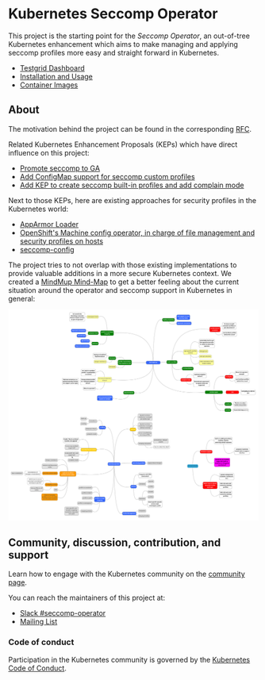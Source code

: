 # Kubernetes Seccomp Operator

This project is the starting point for the _Seccomp Operator_, an out-of-tree
Kubernetes enhancement which aims to make managing and applying seccomp profiles
more easy and straight forward in Kubernetes.

- [Testgrid Dashboard](https://testgrid.k8s.io/sig-node-seccomp-operator)
- [Installation and Usage](installation-usage.md)
- [Container Images](https://console.cloud.google.com/gcr/images/k8s-staging-seccomp-operator/GLOBAL/seccomp-operator)

## About

The motivation behind the project can be found in the corresponding [RFC][0].

[0]: RFC.md

Related Kubernetes Enhancement Proposals (KEPs) which have direct influence on
this project:

- [Promote seccomp to GA][1]
- [Add ConfigMap support for seccomp custom profiles][2]
- [Add KEP to create seccomp built-in profiles and add complain mode][3]

Next to those KEPs, here are existing approaches for security profiles in
the Kubernetes world:

- [AppArmor Loader][4]
- [OpenShift's Machine config operator, in charge of file management and security profiles on hosts][5]
- [seccomp-config][6]

[1]: https://github.com/kubernetes/enhancements/pull/1148
[2]: https://github.com/kubernetes/enhancements/pull/1269
[3]: https://github.com/kubernetes/enhancements/pull/1257
[4]: https://github.com/kubernetes/kubernetes/tree/c30da3839c8e13fdff59ef5115e982362b2c90ed/test/images/apparmor-loader
[5]: https://github.com/openshift/machine-config-operator/tree/master/docs
[6]: https://github.com/UKHomeOffice/seccomp-config

The project tries to not overlap with those existing implementations to provide
valuable additions in a more secure Kubernetes context. We created a [MindMup
Mind-Map][7] to get a better feeling about the current situation around the
operator and seccomp support in Kubernetes in general:

![mind-map](.github/mindmap.svg)

[7]: https://app.mindmup.com

## Community, discussion, contribution, and support

Learn how to engage with the Kubernetes community on the [community
page](http://kubernetes.io/community/).

You can reach the maintainers of this project at:

- [Slack #seccomp-operator](https://kubernetes.slack.com/messages/seccomp-operator)
- [Mailing List](https://groups.google.com/forum/#!forum/kubernetes-dev)

### Code of conduct

Participation in the Kubernetes community is governed by the [Kubernetes Code of
Conduct](code-of-conduct.md).

[owners]: https://git.k8s.io/community/contributors/guide/owners.md
[creative commons 4.0]: https://git.k8s.io/website/LICENSE
